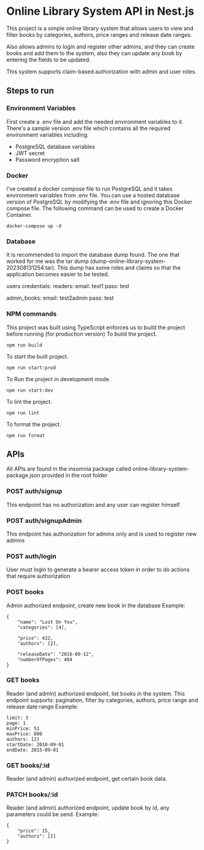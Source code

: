 # Online Library System API in Nest.js

This project is a simple online library system that allows users to view and filter books by categories, authors, price ranges and release date ranges.

Also allows admins to login and register other admins, and they can create books and add them to the system, also they can update any book by entering the fields to be updated.

This system supports claim-based authorization with admin and user roles.



## Steps to run
### Environment Variables
First create a .env file and add the needed environment variables to it.
<br>
There's a sample version .env file which contains all the required environment variables including:
<ul>
<li> PostgreSQL database variables
<li> JWT secret
<li> Password encryption salt 
</ul>

### Docker
I've created a docker compose file to run PostgreSQL and it takes environment variables from .env file.
You can use a hosted database version of PostgreSQL by modifying the .env file and ignoring this Docker compose file.
The following command can be used to create a Docker Container.
``` 
docker-compose up -d 
```

### Database
It is recommended to import the database dump found.
The one that worked for me was the tar dump (dump-online-library-system-202308131254.tar).
This dump has some roles and claims so that the application becomes easier to be tested.

users credentials:
readers:
  email: test1
  pass: test

admin_books:
  email: test2admin
  pass: test

### NPM commands
This project was built using TypeScript enforces us to build the project before running (for production version)
To build the project.
```
npm run build
```

To start the built project.
```
npm run start:prod
```

To Run the project in development mode.
```
npm run start:dev
```

To lint the project.
```
npm run lint
```

To format the project.
```
npm run format
```

## APIs
All APIs are found in the insomnia package called online-library-system-package.json provided in the root folder

### POST auth/signup
This endpoint has no authorization and any user can register himself

### POST auth/signupAdmin
This endpoint has authorization for admins only and is used to register new admins

### POST auth/login
User must login to generate a bearer access token in order to do actions that require authorization

### POST books
Admin authorized endpoint, create new book in the database
Example:
```
{
	"name": "Lost On You",
	"categories": [4],
	
	"price": 422,
	"authors": [2],
	
	"releaseDate": "2016-09-12",
	"numberOfPages": 404
}
```

### GET books
Reader (and admin) authorized endpoint, list books in the system.
This endpoint supports: pagination, filter by categories, authors, price range and release date range
Example:
```
limit: 3
page: 1
minPrice: 51
maxPrice: 800
authors: [2]
startDate: 2010-09-01
endDate: 2015-09-01
```

### GET books/:id
Reader (and admin) authorized endpoint, get certain book data.

### PATCH books/:id
Reader (and admin) authorized endpoint, update book by id, any parameters could be send.
Example:
```
{
	"price": 15,
	"authors": [2]
}
```


